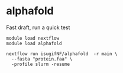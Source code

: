 # alphafold

Fast draft, run a quick test

```
module load nextflow
module load alphafold

nextflow run isugifNF/alphafold  -r main \
  --fasta "protein.faa" \
  -profile slurm -resume
```




